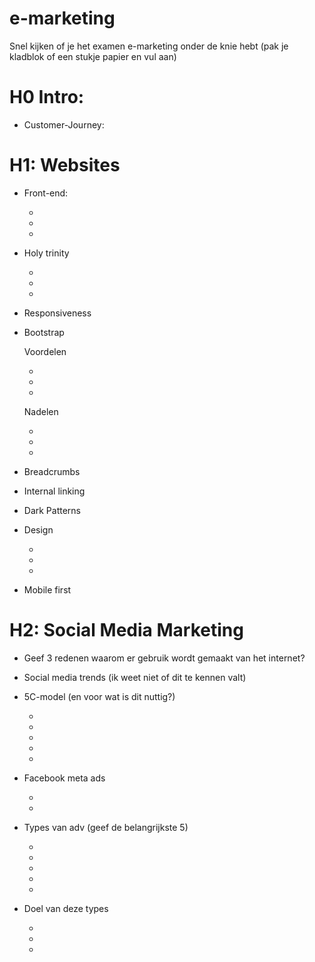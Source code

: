 # e-marketing
Snel kijken of je het examen e-marketing onder de knie hebt
(pak je kladblok of een stukje papier en vul aan)

# H0 Intro:

* Customer-Journey:


# H1: Websites

* Front-end:
  
	-
	-
	-

* Holy trinity
  
	-
	-
	-

* Responsiveness

* Bootstrap
  
	Voordelen

	-
	-
	-
	Nadelen

	-
	-
	-

* Breadcrumbs

* Internal linking

* Dark Patterns

* Design
  
	-
	-
	-

* Mobile first


# H2: Social Media Marketing


* Geef 3 redenen waarom er gebruik wordt gemaakt van het internet?

* Social media trends (ik weet niet of dit te kennen valt)

* 5C-model (en voor wat is dit nuttig?)

	-
	-
	-	
	-
	-

* Facebook meta ads

  	-
  	-

* Types van adv (geef de belangrijkste 5)

 	-
	-
	-	
	-
	-

* Doel van deze types

   	-
	-
	-

